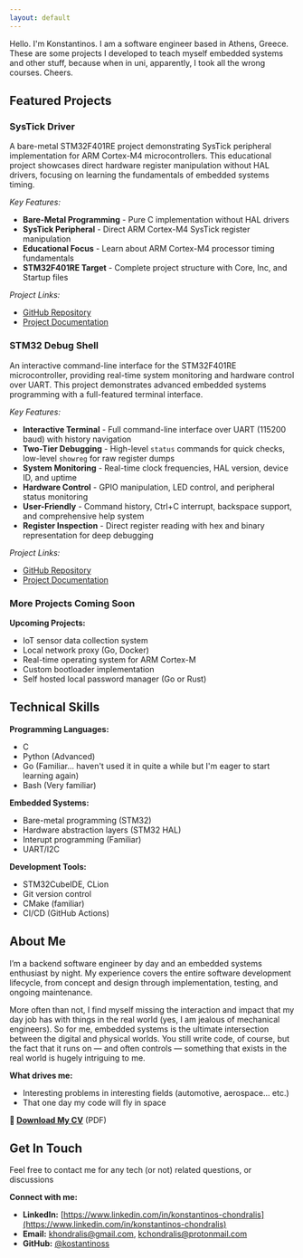 ```yaml
---
layout: default
---
```


Hello.
I'm Konstantinos. 
I am a software engineer based in Athens, Greece. These are some projects I developed to teach myself embedded systems and other stuff, because when in uni, apparently, I took all the wrong courses.
Cheers.


## Featured Projects

### SysTick Driver

A bare-metal STM32F401RE project demonstrating SysTick peripheral implementation for ARM Cortex-M4 microcontrollers. This educational project showcases direct hardware register manipulation without HAL drivers, focusing on learning the fundamentals of embedded systems timing.

*Key Features:*
- **Bare-Metal Programming** - Pure C implementation without HAL drivers
- **SysTick Peripheral** - Direct ARM Cortex-M4 SysTick register manipulation
- **Educational Focus** - Learn about ARM Cortex-M4 processor timing fundamentals
- **STM32F401RE Target** - Complete project structure with Core, Inc, and Startup files


*Project Links:*
- [GitHub Repository](https://github.com/kostantinoss/SysTick_driver)
- [Project Documentation](https://github.com/kostantinoss/SysTick_driver#readme)

### STM32 Debug Shell

An interactive command-line interface for the STM32F401RE microcontroller, providing real-time system monitoring and hardware control over UART. This project demonstrates advanced embedded systems programming with a full-featured terminal interface.

*Key Features:*
- **Interactive Terminal** - Full command-line interface over UART (115200 baud) with history navigation
- **Two-Tier Debugging** - High-level `status` commands for quick checks, low-level `showreg` for raw register dumps
- **System Monitoring** - Real-time clock frequencies, HAL version, device ID, and uptime
- **Hardware Control** - GPIO manipulation, LED control, and peripheral status monitoring
- **User-Friendly** - Command history, Ctrl+C interrupt, backspace support, and comprehensive help system
- **Register Inspection** - Direct register reading with hex and binary representation for deep debugging

*Project Links:*
- [GitHub Repository](https://github.com/kostantinoss/STM32-Shell)
- [Project Documentation](https://github.com/kostantinoss/STM32-Shell#readme)



### More Projects Coming Soon

**Upcoming Projects:**
- IoT sensor data collection system
- Local network proxy (Go, Docker)
- Real-time operating system for ARM Cortex-M
- Custom bootloader implementation
- Self hosted local password manager (Go or Rust)



## Technical Skills

**Programming Languages:**
- C
- Python (Advanced)
- Go (Familiar... haven't used it in quite a while but I'm eager to start learning again)
- Bash (Very familiar)

**Embedded Systems:**
- Bare-metal programming (STM32)
- Hardware abstraction layers (STM32 HAL)
- Interupt programming (Familiar)
- UART/I2C

**Development Tools:**
- STM32CubeIDE, CLion
- Git version control
- CMake (familiar)
- CI/CD (GitHub Actions)


## About Me

I’m a backend software engineer by day and an embedded systems enthusiast by night. My experience covers the entire software development lifecycle, from concept and design through implementation, testing, and ongoing maintenance.

More often than not, I find myself missing the interaction and impact that my day job has with things in the real world (yes, I am jealous of mechanical engineers). So for me, embedded systems is the ultimate intersection between the digital and physical worlds.
You still write code, of course, but the fact that it runs on — and often controls — something that exists in the real world is hugely intriguing to me.

**What drives me:**
- Interesting problems in interesting fields (automotive, aerospace... etc.)
- That one day my code will fly in space




**📄 [Download My CV](/assets/cv/Konstantinos_Chondralis_CV.pdf)** (PDF)


## Get In Touch

Feel free to contact me for any tech (or not) related questions, or discussions 

**Connect with me:**
- **LinkedIn:** [https://www.linkedin.com/in/konstantinos-chondralis](https://www.linkedin.com/in/konstantinos-chondralis)
- **Email:** khondralis@gmail.com, kchondralis@protonmail.com
- **GitHub:** [@kostantinoss](https://github.com/kostantinoss)

